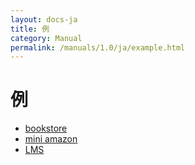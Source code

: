 ```yaml
---
layout: docs-ja
title: 例
category: Manual
permalink: /manuals/1.0/ja/example.html
---
```


# 例

* [bookstore](https://www.app-state-diagram.com/app-state-diagram/bookstore/ja/)
* [mini amazon](https://www.app-state-diagram.com/app-state-diagram/amazon/)
* [LMS](https://www.app-state-diagram.com/app-state-diagram/lms/ja/)

